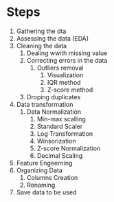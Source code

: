 # Steps
1. Gathering the dta
2. Assessing the data (EDA)
3. Cleaning the data
   1. Dealing wwith missing value
   2. Correcting errors in the data
      1. Outliers removal
         1. Visualization
         2. IQR method
         3. Z-score method
   3. Droping duplicates
4. Data transformation
   1. Data Normalization
      1. Min-max scalling
      2. Standard Scaler
      3. Log Transformation
      4. Winsorization
      5. Z-score Normalization
      6. Decimal Scaling
5. Feature Engeerning
6. Organizing Data
   1. Columns Creation
   2. Renaming
7. Save data to be used